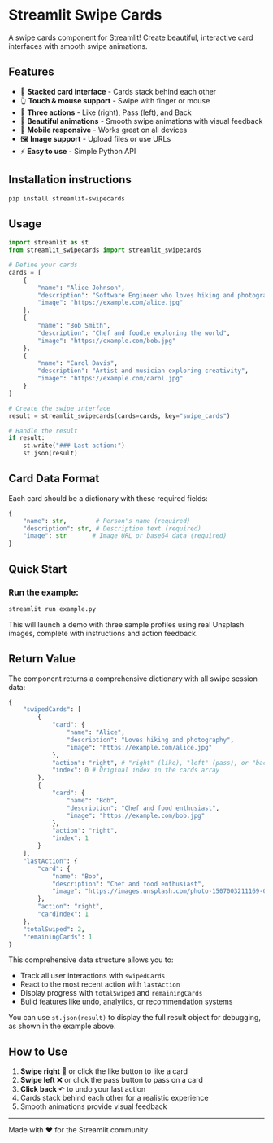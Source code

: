 # Streamlit Swipe Cards

A swipe cards component for Streamlit! Create beautiful, interactive card interfaces with smooth swipe animations.

## Features

- 🎴 **Stacked card interface** - Cards stack behind each other
- 👆 **Touch & mouse support** - Swipe with finger or mouse
- 🎯 **Three actions** - Like (right), Pass (left), and Back
- 🎨 **Beautiful animations** - Smooth swipe animations with visual feedback
- 📱 **Mobile responsive** - Works great on all devices
- 🖼️ **Image support** - Upload files or use URLs
- ⚡ **Easy to use** - Simple Python API

## Installation instructions 

```sh
pip install streamlit-swipecards
```

## Usage

```python
import streamlit as st
from streamlit_swipecards import streamlit_swipecards

# Define your cards
cards = [
    {
        "name": "Alice Johnson",
        "description": "Software Engineer who loves hiking and photography",
        "image": "https://example.com/alice.jpg"
    },
    {
        "name": "Bob Smith", 
        "description": "Chef and foodie exploring the world",
        "image": "https://example.com/bob.jpg"
    },
    {
        "name": "Carol Davis",
        "description": "Artist and musician exploring creativity",
        "image": "https://example.com/carol.jpg"
    }
]

# Create the swipe interface
result = streamlit_swipecards(cards=cards, key="swipe_cards")

# Handle the result
if result:
    st.write("### Last action:")
    st.json(result)
```

## Card Data Format

Each card should be a dictionary with these required fields:

```python
{
    "name": str,        # Person's name (required)
    "description": str, # Description text (required)
    "image": str       # Image URL or base64 data (required)
}
```

## Quick Start

### Run the example:
```bash
streamlit run example.py
```

This will launch a demo with three sample profiles using real Unsplash images, complete with instructions and action feedback.

## Return Value

The component returns a comprehensive dictionary with all swipe session data:

```python
{
    "swipedCards": [    
        {
            "card": {
                "name": "Alice",
                "description": "Loves hiking and photography",
                "image": "https://example.com/alice.jpg"
            },
            "action": "right", # "right" (like), "left" (pass), or "back" (undo)
            "index": 0 # Original index in the cards array
        },
        {
            "card": {
                "name": "Bob",
                "description": "Chef and food enthusiast", 
                "image": "https://example.com/bob.jpg"
            },
            "action": "right",
            "index": 1
        }
    ],
    "lastAction": {
        "card": {
            "name": "Bob",
            "description": "Chef and food enthusiast",
            "image": "https://images.unsplash.com/photo-1507003211169-0a1dd7228f2d?w=400&h=400&fit=crop&crop=faces"
        },
        "action": "right",
        "cardIndex": 1
    },
    "totalSwiped": 2, 
    "remainingCards": 1 
}
```

This comprehensive data structure allows you to:
- Track all user interactions with `swipedCards`
- React to the most recent action with `lastAction`
- Display progress with `totalSwiped` and `remainingCards`
- Build features like undo, analytics, or recommendation systems

You can use `st.json(result)` to display the full result object for debugging, as shown in the example above.

## How to Use

1. **Swipe right** 💚 or click the like button to like a card
2. **Swipe left** ❌ or click the pass button to pass on a card  
3. **Click back** ↶ to undo your last action
4. Cards stack behind each other for a realistic experience
5. Smooth animations provide visual feedback

---

Made with ❤️ for the Streamlit community
